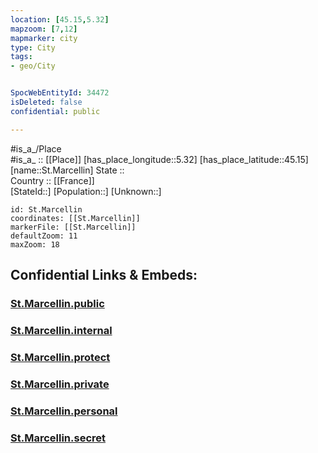 ```yaml
---
location: [45.15,5.32] 
mapzoom: [7,12] 
mapmarker: city 
type: City
tags:
- geo/City


SpocWebEntityId: 34472
isDeleted: false
confidential: public

---
```

#is_a_/Place  
#is_a_ :: [[Place]] 
[has_place_longitude::5.32] 
[has_place_latitude::45.15] 
[name::St.Marcellin] 
State ::  
Country :: [[France]]  
[StateId::] 
[Population::] 
[Unknown::] 


```leaflet
id: St.Marcellin
coordinates: [[St.Marcellin]] 
markerFile: [[St.Marcellin]] 
defaultZoom: 11 
maxZoom: 18
```


## Confidential Links & Embeds: 

### [St.Marcellin.public](/_public/\Earth\Continent\Europe\Europe~West\France\regions~France\Auvergne-Rhône-Alpes\departments~Auvergne-Rhône-Alpes\Isère\communes~Isère\Grenoble\cities~GrenobleSt.Marcellin.public.md) 

### [St.Marcellin.internal](/_internal/\Earth\Continent\Europe\Europe~West\France\regions~France\Auvergne-Rhône-Alpes\departments~Auvergne-Rhône-Alpes\Isère\communes~Isère\Grenoble\cities~GrenobleSt.Marcellin.internal.md) 

### [St.Marcellin.protect](/_protect/\Earth\Continent\Europe\Europe~West\France\regions~France\Auvergne-Rhône-Alpes\departments~Auvergne-Rhône-Alpes\Isère\communes~Isère\Grenoble\cities~GrenobleSt.Marcellin.protect.md) 

### [St.Marcellin.private](/_private/\Earth\Continent\Europe\Europe~West\France\regions~France\Auvergne-Rhône-Alpes\departments~Auvergne-Rhône-Alpes\Isère\communes~Isère\Grenoble\cities~GrenobleSt.Marcellin.private.md) 

### [St.Marcellin.personal](/_personal/\Earth\Continent\Europe\Europe~West\France\regions~France\Auvergne-Rhône-Alpes\departments~Auvergne-Rhône-Alpes\Isère\communes~Isère\Grenoble\cities~GrenobleSt.Marcellin.personal.md) 

### [St.Marcellin.secret](/_secret/\Earth\Continent\Europe\Europe~West\France\regions~France\Auvergne-Rhône-Alpes\departments~Auvergne-Rhône-Alpes\Isère\communes~Isère\Grenoble\cities~GrenobleSt.Marcellin.secret.md)

